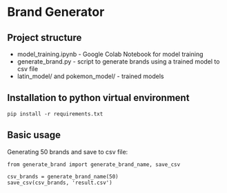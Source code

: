 # Brand Generator

## Project structure

- model_training.ipynb - Google Colab Notebook for model training
- generate_brand.py - script to generate brands using a trained model to csv file
- latin_model/ and pokemon_model/ - trained models

## Installation to python virtual environment

```
pip install -r requirements.txt
```

## Basic usage

Generating 50 brands and save to csv file:

```
from generate_brand import generate_brand_name, save_csv

csv_brands = generate_brand_name(50)
save_csv(csv_brands, 'result.csv')
```